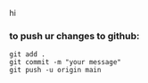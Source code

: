 hi

### to push ur changes to github:
```
git add .
git commit -m "your message"
git push -u origin main
```